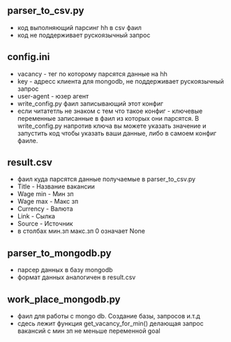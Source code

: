 parser_to_csv.py
-
- код выполняющий парсинг hh в csv фаил
- код не поддерживает рускоязычный запрос

config.ini
-
- vacancy - тег по которому парсятся  данные на hh
- key - адресс клиента для mongodb, не поддерживает рускоязычный запрос
- user-agent - юзер агент
- write_config.py фаил записывающий этот конфиг
- если читатетль не знаком с тем что такое конфиг - ключевые переменные записанные в фаил из которых они парсятся. В write_config.py напротив ключа вы можете указать значение и запустить код чтобы указать ваши данные, либо в самоем конфиг фаиле.


result.csv 
- 
- фаил куда парсятся данные получаемые в parser_to_csv.py
- Title - Название вакансии
- Wage min - Мин зп
- Wage max - Макс зп
- Currency - Валюта
- Link - Сылка
- Source - Источник
- в столбах мин.зп макс.зп 0 означает None

parser_to_mongodb.py 
-
- парсер данных в базу mongodb 
- формат данных аналогичен в result.csv

work_place_mongodb.py
-
- фаил для работы с mongo db. Создание базы, запросов и.т.д
- cдесь лежит функция get_vacancy_for_min() делающая запрос вакансий с мин зп не меньше переменной goal